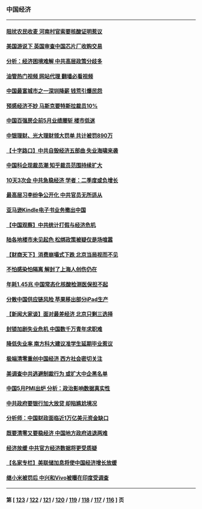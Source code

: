 ### 中国经济
---
#### [阻扰农民收麦 河南村官索要核酸证明惹议](../../pages/ncid283/n13752209.md?06050445) 
#### [美国游说下 英国审查中国芯片厂收购交易](../../pages/ncid283/n13751935.md?06050445) 
#### [分析：经济困境难解 中共高层政策分歧多](../../pages/ncid283/n13751862.md?06050445) 
#### [油管热门视频 网站代理 翻墙必看视频](http://209.222.30.114:81/youtube.html?06050445)
#### [中国最富城市之一深圳降薪 钱荒引爆民怨](../../pages/ncid283/n13751784.md?06050445) 
#### [预感经济不妙 马斯克要特斯拉裁员10%](../../pages/ncid283/n13751653.md?06050445) 
#### [中国百强房企前5月业绩腰斩 楼市低迷](../../pages/ncid283/n13751706.md?06050445) 
#### [中银理财、光大理财领大罚单 共计被罚890万](../../pages/ncid283/n13751428.md?06050445) 
#### [【十字路口】中共自毁经济五部曲 失业海啸来袭](../../pages/ncid283/n13751263.md?06050445) 
#### [中国科企现裁员潮 知乎裁员范围持续扩大](../../pages/ncid283/n13751239.md?06050445) 
#### [10天3次会 中共急稳经济 学者：二季度或负增长](../../pages/ncid283/n13751171.md?06050445) 
#### [最高层习李纷争公开化 中共官员无所适从](../../pages/ncid283/n13751052.md?06050445) 
#### [亚马逊Kindle电子书业务撤出中国](../../pages/ncid283/n13750981.md?06050445) 
#### [【中国观察】中共统计打假与经济危机](../../pages/ncid283/n13750644.md?06050445) 
#### [陆各地楼市未见起色 松绑政策被疑仅是场喧嚣](../../pages/ncid283/n13750720.md?06050445) 
#### [【财商天下】消费崩塌式下跌 北京当局视而不见](../../pages/ncid283/n13750403.md?06050445) 
#### [不怕感染怕隔离 解封了上海人创伤仍在](../../pages/ncid283/n13750182.md?06050445) 
#### [年耗1.45兆 中国常态化核酸检测医保担不起](../../pages/ncid283/n13750242.md?06050445) 
#### [分散中国供应链风险 苹果移出部分iPad生产](../../pages/ncid283/n13750185.md?06050445) 
#### [【新闻大家谈】面对最差经济 北京只剩三选择](../../pages/ncid283/n13750218.md?06050445) 
#### [封锁加剧失业危机 中国数千万青年求职难](../../pages/ncid283/n13750007.md?06050445) 
#### [降低失业率 南方科大建议准学生延期毕业惹议](../../pages/ncid283/n13749716.md?06050445) 
#### [极端清零重创中国经济 西方社会密切关注](../../pages/ncid283/n13749627.md?06050445) 
#### [美调查中共逃避制裁行为 或扩大中企黑名单](../../pages/ncid283/n13749587.md?06050445) 
#### [中国5月PMI出炉 分析：政治影响数据真实性](../../pages/ncid283/n13749371.md?06050445) 
#### [中共政府要银行加大放贷 却陷尴尬境况](../../pages/ncid283/n13749486.md?06050445) 
#### [分析师：中国财政面临近1万亿美元资金缺口](../../pages/ncid283/n13749225.md?06050445) 
#### [既要清零又要稳经济 中国地方政府进退两难](../../pages/ncid283/n13749183.md?06050445) 
#### [经济放缓 中共官方经济数据将更受质疑](../../pages/ncid283/n13748931.md?06050445) 
#### [【名家专栏】美联储加息将使中国经济增长放缓](../../pages/ncid283/n13748603.md?06050445) 
#### [继小米被罚后 中兴和Vivo被曝在印度受调查](../../pages/ncid283/n13748792.md?06050445) 

---
#### 第 [ [123](./123.md?06050445) / [122](./122.md?06050445) / [121](./121.md?06050445) / [120](./120.md?06050445) / [119](./119.md?06050445) / [118](./118.md?06050445) / [117](./117.md?06050445) / [116](./116.md?06050445) ] 页
